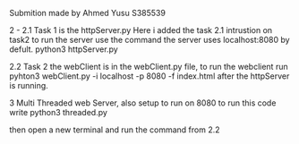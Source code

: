 Submition made by Ahmed Yusu S385539

2 - 2.1 Task 1 is the httpServer.py
Here i added the task 2.1 intrustion on task2 
to run the server use the command 
the server uses localhost:8080 by defult. 
python3 httpServer.py 

2.2 Task 2 the webClient is in the webClient.py file, to run the webclient run
pyhton3 webClient.py -i localhost -p 8080 -f index.html 
after the httpServer is running.

3 Multi Threaded web Server, also setup to run on 8080
to run this code write 
python3 threaded.py 

then open a new terminal and run the command from 2.2 
